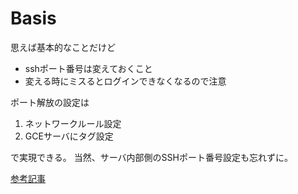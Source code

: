 # Basis

思えば基本的なことだけど

- sshポート番号は変えておくこと
- 変える時にミスるとログインできなくなるので注意

ポート解放の設定は

1. ネットワークルール設定
2. GCEサーバにタグ設定

で実現できる。
当然、サーバ内部側のSSHポート番号設定も忘れずに。

[参考記事](https://qiita.com/ndxbn/items/7ef0a96e409a5b5837bd)


